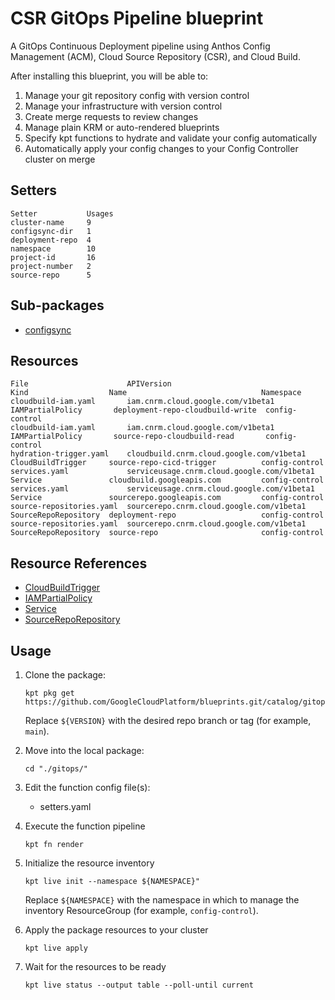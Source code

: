 # CSR GitOps Pipeline blueprint

A GitOps Continuous Deployment pipeline using Anthos Config Management (ACM),
Cloud Source Repository (CSR), and Cloud Build.

After installing this blueprint, you will be able to:

1.  Manage your git repository config with version control
2.  Manage your infrastructure with version control
3.  Create merge requests to review changes
4.  Manage plain KRM or auto-rendered blueprints
5.  Specify kpt functions to hydrate and validate your config automatically
6.  Automatically apply your config changes to your Config Controller
    cluster on merge

## Setters

```
Setter           Usages
cluster-name     9
configsync-dir   1
deployment-repo  4
namespace        10
project-id       16
project-number   2
source-repo      5
```

## Sub-packages

- [configsync](/catalog/gitops/configsync)

## Resources

```
File                      APIVersion                                  Kind                  Name                              Namespace
cloudbuild-iam.yaml       iam.cnrm.cloud.google.com/v1beta1           IAMPartialPolicy       deployment-repo-cloudbuild-write  config-control
cloudbuild-iam.yaml       iam.cnrm.cloud.google.com/v1beta1           IAMPartialPolicy       source-repo-cloudbuild-read       config-control
hydration-trigger.yaml    cloudbuild.cnrm.cloud.google.com/v1beta1    CloudBuildTrigger     source-repo-cicd-trigger          config-control
services.yaml             serviceusage.cnrm.cloud.google.com/v1beta1  Service               cloudbuild.googleapis.com         config-control
services.yaml             serviceusage.cnrm.cloud.google.com/v1beta1  Service               sourcerepo.googleapis.com         config-control
source-repositories.yaml  sourcerepo.cnrm.cloud.google.com/v1beta1    SourceRepoRepository  deployment-repo                   config-control
source-repositories.yaml  sourcerepo.cnrm.cloud.google.com/v1beta1    SourceRepoRepository  source-repo                       config-control
```

## Resource References

- [CloudBuildTrigger](https://cloud.google.com/config-connector/docs/reference/resource-docs/cloudbuild/cloudbuildtrigger)
- [IAMPartialPolicy](https://cloud.google.com/config-connector/docs/reference/resource-docs/iam/iampartialpolicy)
- [Service](https://cloud.google.com/config-connector/docs/reference/resource-docs/serviceusage/service)
- [SourceRepoRepository](https://cloud.google.com/config-connector/docs/reference/resource-docs/sourcerepo/sourcereporepository)

## Usage

1.  Clone the package:
    ```
    kpt pkg get https://github.com/GoogleCloudPlatform/blueprints.git/catalog/gitops@${VERSION}
    ```
    Replace `${VERSION}` with the desired repo branch or tag
    (for example, `main`).

1.  Move into the local package:
    ```
    cd "./gitops/"
    ```

1.  Edit the function config file(s):
    - setters.yaml

1.  Execute the function pipeline
    ```
    kpt fn render
    ```

1.  Initialize the resource inventory
    ```
    kpt live init --namespace ${NAMESPACE}"
    ```
    Replace `${NAMESPACE}` with the namespace in which to manage
    the inventory ResourceGroup (for example, `config-control`).

1.  Apply the package resources to your cluster
    ```
    kpt live apply
    ```

1.  Wait for the resources to be ready
    ```
    kpt live status --output table --poll-until current
    ```
